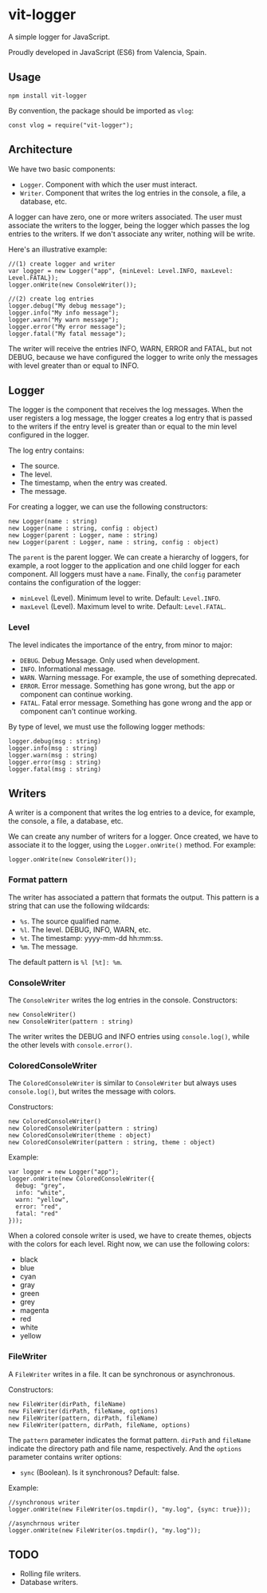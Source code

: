 # vit-logger

A simple logger for JavaScript.

Proudly developed in JavaScript (ES6) from Valencia, Spain.

## Usage

```
npm install vit-logger
```


By convention, the package should be imported as `vlog`:

```
const vlog = require("vit-logger");
```

## Architecture

We have two basic components:

- `Logger`. Component with which the user must interact.
- `Writer`. Component that writes the log entries in the console, a file, a database, etc.

A logger can have zero, one or more writers associated.
The user must associate the writers to the logger, being the logger which passes the log entries to the writers.
If we don't associate any writer, nothing will be write. 

Here's an illustrative example:

```
//(1) create logger and writer
var logger = new Logger("app", {minLevel: Level.INFO, maxLevel: Level.FATAL});
logger.onWrite(new ConsoleWriter());

//(2) create log entries
logger.debug("My debug message");
logger.info("My info message");
logger.warn("My warn message");
logger.error("My error message");
logger.fatal("My fatal message");
```

The writer will receive the entries INFO, WARN, ERROR and FATAL, but not DEBUG, because we
have configured the logger to write only the messages with level greater than or equal to INFO. 

## Logger

The logger is the component that receives the log messages. When the user registers a log message,
the logger creates a log entry that is passed to the writers if the entry level is greater than
or equal to the min level configured in the logger.

The log entry contains:

- The source.
- The level.
- The timestamp, when the entry was created.
- The message.

For creating a logger, we can use the following constructors:

```
new Logger(name : string)
new Logger(name : string, config : object)
new Logger(parent : Logger, name : string)
new Logger(parent : Logger, name : string, config : object)
```

The `parent` is the parent logger. We can create a hierarchy of loggers, for example, a root logger to
the application and one child logger for each component. All loggers must have a `name`. Finally, the
`config` parameter contains the configuration of the logger:

- `minLevel` (Level). Minimum level to write. Default: `Level.INFO`.
- `maxLevel` (Level). Maximum level to write. Default: `Level.FATAL`.

### Level

The level indicates the importance of the entry, from minor to major:

- `DEBUG`. Debug Message. Only used when development.
- `INFO`. Informational message.
- `WARN`. Warning message. For example, the use of something deprecated.
- `ERROR`. Error message. Something has gone wrong, but the app or component can
  continue working.
- `FATAL`. Fatal error message. Something has gone wrong and the app or component
  can't continue working.
 
By type of level, we must use the following logger methods:

```
logger.debug(msg : string)
logger.info(msg : string)
logger.warn(msg : string)
logger.error(msg : string)
logger.fatal(msg : string)
```

## Writers

A writer is a component that writes the log entries to a device, for example, the console, a file,
a database, etc.

We can create any number of writers for a logger. Once created, we have to associate it to the logger,
using the `Logger.onWrite()` method. For example:

```
logger.onWrite(new ConsoleWriter());
``` 

### Format pattern

The writer has associated a pattern that formats the output. This pattern is a string that can
use the following wildcards:

- `%s`. The source qualified name.
- `%l`. The level. DEBUG, INFO, WARN, etc.
- `%t`. The timestamp: yyyy-mm-dd hh:mm:ss.
- `%m`. The message.

The default pattern is `%l [%t]: %m`.

### ConsoleWriter

The `ConsoleWriter` writes the log entries in the console. Constructors:

```
new ConsoleWriter()
new ConsoleWriter(pattern : string)
```

The writer writes the DEBUG and INFO entries using `console.log()`, while the other levels with `console.error()`.

### ColoredConsoleWriter

The `ColoredConsoleWriter` is similar to `ConsoleWriter` but always uses `console.log()`, but writes
the message with colors.

Constructors:

```
new ColoredConsoleWriter()
new ColoredConsoleWriter(pattern : string)
new ColoredConsoleWriter(theme : object)
new ColoredConsoleWriter(pattern : string, theme : object)
```

Example:

```
var logger = new Logger("app");
logger.onWrite(new ColoredConsoleWriter({
  debug: "grey",
  info: "white",
  warn: "yellow",
  error: "red",
  fatal: "red"
}));
```

When a colored console writer is used, we have to create themes, objects with the colors for each
level. Right now, we can use the following colors:

- black
- blue
- cyan
- gray
- green
- grey
- magenta
- red
- white
- yellow

### FileWriter

A `FileWriter` writes in a file. It can be synchronous or asynchronous.

Constructors:

```
new FileWriter(dirPath, fileName)
new FileWriter(dirPath, fileName, options)
new FileWriter(pattern, dirPath, fileName)
new FileWriter(pattern, dirPath, fileName, options)
```

The `pattern` parameter indicates the format pattern. `dirPath` and `fileName` indicate the
directory path and file name, respectively. And the `options` parameter contains writer options:

- `sync` (Boolean). Is it synchronous? Default: false.

Example:

```
//synchronous writer
logger.onWrite(new FileWriter(os.tmpdir(), "my.log", {sync: true}));

//asynchrnous writer
logger.onWrite(new FileWriter(os.tmpdir(), "my.log"));
```

## TODO

- Rolling file writers.
- Database writers.